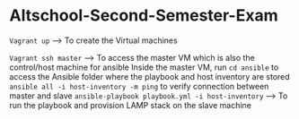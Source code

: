 # Altschool-Second-Semester-Exam

`Vagrant up` --> To create the Virtual machines

`Vagrant ssh master` --> To access the master VM which is also the control/host machine for ansible
Inside the master VM, run `cd ansible` to access the Ansible folder where the playbook and host inventory are stored
`ansible all -i host-inventory -m ping` to verify connection between master and slave
`ansible-playbook playbook.yml -i host-inventory` --> To run the playbook and provision LAMP stack on the slave machine

